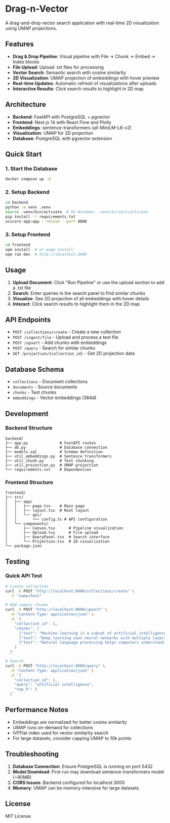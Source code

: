 # Drag-n-Vector

A drag-and-drop vector search application with real-time 2D visualization using UMAP projections.

## Features

- **Drag & Drop Pipeline**: Visual pipeline with File → Chunk → Embed → Index blocks
- **File Upload**: Upload .txt files for processing
- **Vector Search**: Semantic search with cosine similarity
- **2D Visualization**: UMAP projection of embeddings with hover preview
- **Real-time Updates**: Automatic refresh of visualizations after uploads
- **Interactive Results**: Click search results to highlight in 2D map

## Architecture

- **Backend**: FastAPI with PostgreSQL + pgvector
- **Frontend**: Next.js 14 with React Flow and Plotly
- **Embeddings**: sentence-transformers (all-MiniLM-L6-v2)
- **Visualization**: UMAP for 2D projection
- **Database**: PostgreSQL with pgvector extension

## Quick Start

### 1. Start the Database

```bash
docker compose up -d
```

### 2. Setup Backend

```bash
cd backend
python -m venv .venv
source .venv/bin/activate  # On Windows: .venv\Scripts\activate
pip install -r requirements.txt
uvicorn app:app --reload --port 8000
```

### 3. Setup Frontend

```bash
cd frontend
npm install  # or pnpm install
npm run dev  # http://localhost:3000
```

## Usage

1. **Upload Document**: Click "Run Pipeline" or use the upload section to add a .txt file
2. **Search**: Enter queries in the search panel to find similar chunks
3. **Visualize**: See 2D projection of all embeddings with hover details
4. **Interact**: Click search results to highlight them in the 2D map

## API Endpoints

- `POST /collections/create` - Create a new collection
- `POST /ingest/file` - Upload and process a text file
- `POST /upsert` - Add chunks with embeddings
- `POST /query` - Search for similar chunks
- `GET /projection/{collection_id}` - Get 2D projection data

## Database Schema

- `collections` - Document collections
- `documents` - Source documents
- `chunks` - Text chunks
- `embeddings` - Vector embeddings (384d)

## Development

### Backend Structure

```
backend/
├── app.py              # FastAPI routes
├── db.py               # Database connection
├── models.sql          # Schema definition
├── util_embeddings.py  # Sentence transformers
├── util_chunk.py       # Text chunking
├── util_projection.py  # UMAP projection
└── requirements.txt    # Dependencies
```

### Frontend Structure

```
frontend/
├── src/
│   ├── app/
│   │   ├── page.tsx    # Main page
│   │   ├── layout.tsx  # Root layout
│   │   └── api/
│   │       └── config.ts # API configuration
│   └── components/
│       ├── Canvas.tsx      # Pipeline visualization
│       ├── Upload.tsx      # File upload
│       ├── QueryPanel.tsx  # Search interface
│       └── Projection.tsx  # 2D visualization
└── package.json
```

## Testing

### Quick API Test

```bash
# Create collection
curl -X POST "http://localhost:8000/collections/create" \
  -F "name=Test"

# Add sample chunks
curl -X POST "http://localhost:8000/upsert" \
  -H "Content-Type: application/json" \
  -d '{
    "collection_id": 1,
    "chunks": [
      {"text": "Machine learning is a subset of artificial intelligence."},
      {"text": "Deep learning uses neural networks with multiple layers."},
      {"text": "Natural language processing helps computers understand text."}
    ]
  }'

# Search
curl -X POST "http://localhost:8000/query" \
  -H "Content-Type: application/json" \
  -d '{
    "collection_id": 1,
    "query": "artificial intelligence",
    "top_k": 3
  }'
```

## Performance Notes

- Embeddings are normalized for better cosine similarity
- UMAP runs on-demand for collections
- IVFFlat index used for vector similarity search
- For large datasets, consider capping UMAP to 10k points

## Troubleshooting

1. **Database Connection**: Ensure PostgreSQL is running on port 5432
2. **Model Download**: First run may download sentence-transformers model (~90MB)
3. **CORS Issues**: Backend configured for localhost:3000
4. **Memory**: UMAP can be memory-intensive for large datasets

## License

MIT License

